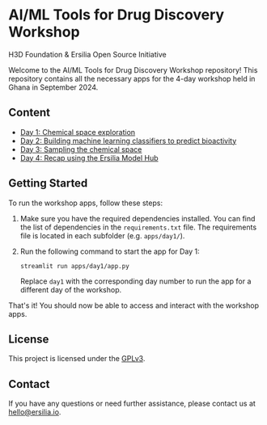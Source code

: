 # AI/ML Tools for Drug Discovery Workshop
H3D Foundation & Ersilia Open Source Initiative

Welcome to the AI/ML Tools for Drug Discovery Workshop repository! This repository contains all the necessary apps for the 4-day workshop held in Ghana in September 2024.

## Content
- [Day 1: Chemical space exploration](apps/day1)
- [Day 2: Building machine learning classifiers to predict bioactivity](apps/day2)
- [Day 3: Sampling the chemical space](apps/day3)
- [Day 4: Recap using the Ersilia Model Hub](apps/day4)

## Getting Started
To run the workshop apps, follow these steps:

1. Make sure you have the required dependencies installed. You can find the list of dependencies in the `requirements.txt` file. The requirements file is located in each subfolder (e.g. `apps/day1/`).

2. Run the following command to start the app for Day 1:
    ```
    streamlit run apps/day1/app.py
    ```

    Replace `day1` with the corresponding day number to run the app for a different day of the workshop.

That's it! You should now be able to access and interact with the workshop apps.

## License
This project is licensed under the [GPLv3](LICENSE).

## Contact
If you have any questions or need further assistance, please contact us at [hello@ersilia.io](mailto:hello@ersilia.io).
